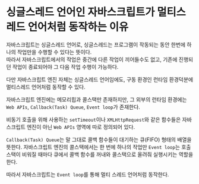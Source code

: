 # 싱글스레드 언어인 자바스크립트가 멀티스레드 언어처럼 동작하는 이유

자바스크립트는 싱글스레드 언어로, 싱글스레드는 프로그램이 작동되는 동안 한번에 하나의 작업만을 수행할 수 있다는 뜻이다. <br />
따라서 자바스크립트에서의 작업은 중간에 다른 작업이 끼어들수도 없고, 기존에 진행되던 작업이 종료되어야 그 다음 작업 수행이 가능하다.

다만 자바스크립트 엔진 자체는 싱글스레드 언어임에도, 구동 환경인 런타임 환경덕분에 멀티스레드 언어처럼 동작할 수 있다.

자바스크립트 엔진에는 메모리힙과 콜스택만 존재하지만, 그 외부의 런타임 환경에는 `Web APIs`, `Callback(Task) Queue`, `Event loop`가 존재한다.

비동기 호출을 위해 사용하는 `setTimeout`이나 `XMLHttpRequest`와 같은 함수들은 자바스크립트 엔진이 아닌 `Web APIs` 영역에 따로 정의되어 있다.

`Callback(Task) Queue`는 말 그대로 콜백 함수들이 대기하는 큐(FIFO) 형태의 배열을 뜻한다.
자바스크립트 엔진의 콜스택에서는 한 번에 하나의 작업만
`Event loop`는 호출 스택이 비워질 때마다 큐에서 콜백 함수를 꺼내와 콜스택으로 올려줘 실행시키는 역할을 한다.

따라서 자바스크립트는 `Event loop`를 통해 멀티 스레드 언어처럼 동작한다.
